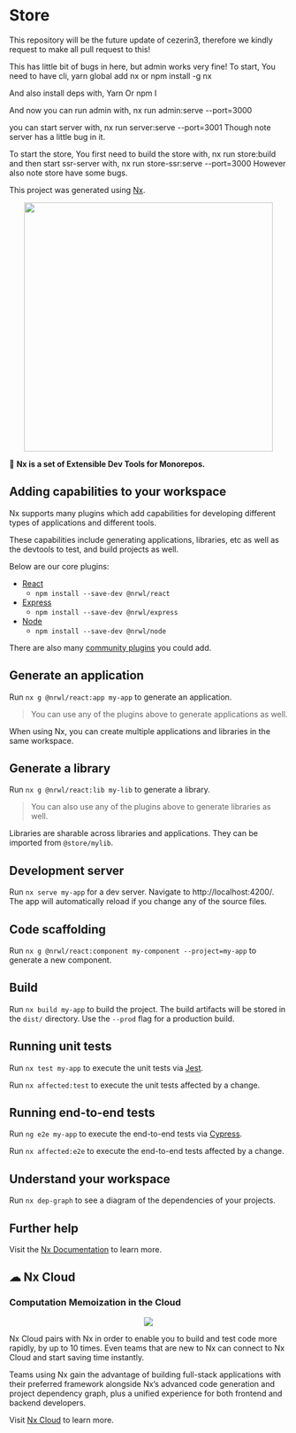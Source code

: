 # Store

This repository will be the future update of cezerin3, therefore we kindly
request to make all pull request to this!

This has little bit of bugs in here, but admin works very fine! To start, You
need to have cli, yarn global add nx or npm install -g nx

And also install deps with, Yarn Or npm I

And now you can run admin with, nx run admin:serve --port=3000

you can start server with, nx run server:serve --port=3001 Though note server
has a little bug in it.

To start the store, You first need to build the store with, nx run store:build
and then start ssr-server with, nx run store-ssr:serve --port=3000 However also
note store have some bugs.

This project was generated using [Nx](https://nx.dev).

<p align="center"><img src="https://raw.githubusercontent.com/nrwl/nx/master/images/nx-logo.png" width="450"></p>

🔎 **Nx is a set of Extensible Dev Tools for Monorepos.**

## Adding capabilities to your workspace

Nx supports many plugins which add capabilities for developing different types
of applications and different tools.

These capabilities include generating applications, libraries, etc as well as
the devtools to test, and build projects as well.

Below are our core plugins:

- [React](https://reactjs.org)
  - `npm install --save-dev @nrwl/react`
- [Express](https://expressjs.com)
  - `npm install --save-dev @nrwl/express`
- [Node](https://nodejs.org)
  - `npm install --save-dev @nrwl/node`

There are also many [community plugins](https://nx.dev/nx-community) you could
add.

## Generate an application

Run `nx g @nrwl/react:app my-app` to generate an application.

> You can use any of the plugins above to generate applications as well.

When using Nx, you can create multiple applications and libraries in the same
workspace.

## Generate a library

Run `nx g @nrwl/react:lib my-lib` to generate a library.

> You can also use any of the plugins above to generate libraries as well.

Libraries are sharable across libraries and applications. They can be imported
from `@store/mylib`.

## Development server

Run `nx serve my-app` for a dev server. Navigate to http://localhost:4200/. The
app will automatically reload if you change any of the source files.

## Code scaffolding

Run `nx g @nrwl/react:component my-component --project=my-app` to generate a new
component.

## Build

Run `nx build my-app` to build the project. The build artifacts will be stored
in the `dist/` directory. Use the `--prod` flag for a production build.

## Running unit tests

Run `nx test my-app` to execute the unit tests via [Jest](https://jestjs.io).

Run `nx affected:test` to execute the unit tests affected by a change.

## Running end-to-end tests

Run `ng e2e my-app` to execute the end-to-end tests via
[Cypress](https://www.cypress.io).

Run `nx affected:e2e` to execute the end-to-end tests affected by a change.

## Understand your workspace

Run `nx dep-graph` to see a diagram of the dependencies of your projects.

## Further help

Visit the [Nx Documentation](https://nx.dev) to learn more.

## ☁ Nx Cloud

### Computation Memoization in the Cloud

<p align="center"><img src="https://raw.githubusercontent.com/nrwl/nx/master/images/nx-cloud-card.png"></p>

Nx Cloud pairs with Nx in order to enable you to build and test code more
rapidly, by up to 10 times. Even teams that are new to Nx can connect to Nx
Cloud and start saving time instantly.

Teams using Nx gain the advantage of building full-stack applications with their
preferred framework alongside Nx’s advanced code generation and project
dependency graph, plus a unified experience for both frontend and backend
developers.

Visit [Nx Cloud](https://nx.app/) to learn more.
